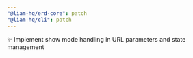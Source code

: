 ```yaml
---
"@liam-hq/erd-core": patch
"@liam-hq/cli": patch
---
```


✨ Implement show mode handling in URL parameters and state management
